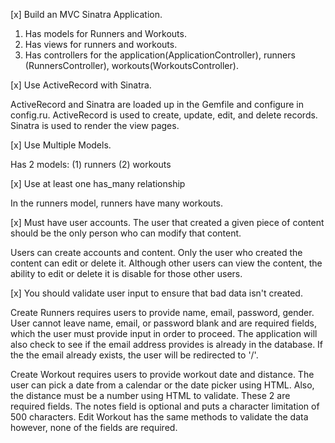 [x] Build an MVC Sinatra Application.

1. Has models for Runners and Workouts.
2. Has views for runners and workouts.
3. Has controllers for the application(ApplicationController), runners (RunnersController), workouts(WorkoutsController).

[x] Use ActiveRecord with Sinatra.

ActiveRecord and Sinatra are loaded up in the Gemfile and configure in config.ru.  ActiveRecord is used to create, update, edit, and delete records.  Sinatra is used to render the view pages.

[x] Use Multiple Models.

Has 2 models: (1) runners (2) workouts

[x] Use at least one has_many relationship

In the runners model, runners have many workouts.

[x] Must have user accounts. The user that created a given piece of content should be the only person who can modify that content.

Users can create accounts and content.  Only the user who created the content can edit or delete it.  Although other users can view the content, the ability to edit or delete it is disable for those other users.

[x] You should validate user input to ensure that bad data isn't created.

Create Runners requires users to provide name, email, password, gender.  User cannot leave name, email, or password blank and are required fields, which the user must provide input in order to proceed.  The application will also check to see if the email address provides is already in the database.  If the the email already exists, the user will be redirected to '/'.

Create Workout requires users to provide workout date and distance.  The user can pick a date from a calendar or the date picker using HTML.  Also, the distance must be a number using HTML to validate.  These 2 are required fields.  The notes field is optional and puts a character limitation of 500 characters.  Edit Workout has the same methods to validate the data however, none of the fields are required.
